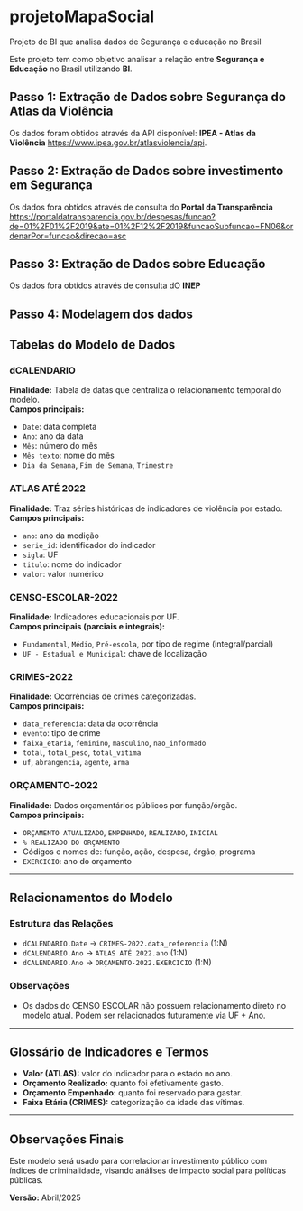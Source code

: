 # projetoMapaSocial
Projeto de BI que analisa dados de Segurança e educação no Brasil

Este projeto tem como objetivo analisar a relação entre **Segurança e Educação** no Brasil utilizando **BI**.

## Passo 1: Extração de Dados sobre Segurança do Atlas da Violência
Os dados foram obtidos através da API disponível: **IPEA - Atlas da Violência** https://www.ipea.gov.br/atlasviolencia/api.

## Passo 2: Extração de Dados sobre investimento em Segurança
Os dados fora obtidos através de consulta do **Portal da Transparência** https://portaldatransparencia.gov.br/despesas/funcao?de=01%2F01%2F2019&ate=01%2F12%2F2019&funcaoSubfuncao=FN06&ordenarPor=funcao&direcao=asc

## Passo 3: Extração de Dados sobre Educação
Os dados fora obtidos através de consulta dO **INEP** 

## Passo 4: Modelagem dos dados

## Tabelas do Modelo de Dados

### dCALENDARIO
**Finalidade:** Tabela de datas que centraliza o relacionamento temporal do modelo.  
**Campos principais:**
- `Date`: data completa
- `Ano`: ano da data
- `Mês`: número do mês
- `Mês texto`: nome do mês
- `Dia da Semana`, `Fim de Semana`, `Trimestre`

### ATLAS ATÉ 2022
**Finalidade:** Traz séries históricas de indicadores de violência por estado.  
**Campos principais:**
- `ano`: ano da medição
- `serie_id`: identificador do indicador
- `sigla`: UF
- `titulo`: nome do indicador
- `valor`: valor numérico

### CENSO-ESCOLAR-2022
**Finalidade:** Indicadores educacionais por UF.  
**Campos principais (parciais e integrais):**
- `Fundamental`, `Médio`, `Pré-escola`, por tipo de regime (integral/parcial)
- `UF - Estadual e Municipal`: chave de localização

### CRIMES-2022
**Finalidade:** Ocorrências de crimes categorizadas.  
**Campos principais:**
- `data_referencia`: data da ocorrência
- `evento`: tipo de crime
- `faixa_etaria`, `feminino`, `masculino`, `nao_informado`
- `total`, `total_peso`, `total_vitima`
- `uf`, `abrangencia`, `agente`, `arma`

### ORÇAMENTO-2022
**Finalidade:** Dados orçamentários públicos por função/órgão.  
**Campos principais:**
- `ORÇAMENTO ATUALIZADO`, `EMPENHADO`, `REALIZADO`, `INICIAL`
- `% REALIZADO DO ORÇAMENTO`
- Códigos e nomes de: função, ação, despesa, órgão, programa
- `EXERCICIO`: ano do orçamento

---

## Relacionamentos do Modelo

### Estrutura das Relações

- `dCALENDARIO.Date` → `CRIMES-2022.data_referencia` (1:N)
- `dCALENDARIO.Ano` → `ATLAS ATÉ 2022.ano` (1:N)
- `dCALENDARIO.Ano` → `ORÇAMENTO-2022.EXERCICIO` (1:N)

### Observações
- Os dados do CENSO ESCOLAR não possuem relacionamento direto no modelo atual. Podem ser relacionados futuramente via UF + Ano.

---

## Glossário de Indicadores e Termos

- **Valor (ATLAS):** valor do indicador para o estado no ano.
- **Orçamento Realizado:** quanto foi efetivamente gasto.
- **Orçamento Empenhado:** quanto foi reservado para gastar.
- **Faixa Etária (CRIMES):** categorização da idade das vítimas.

---

## Observações Finais

Este modelo será usado para correlacionar investimento público com índices de criminalidade, visando análises de impacto social para políticas públicas.

**Versão:** Abril/2025
